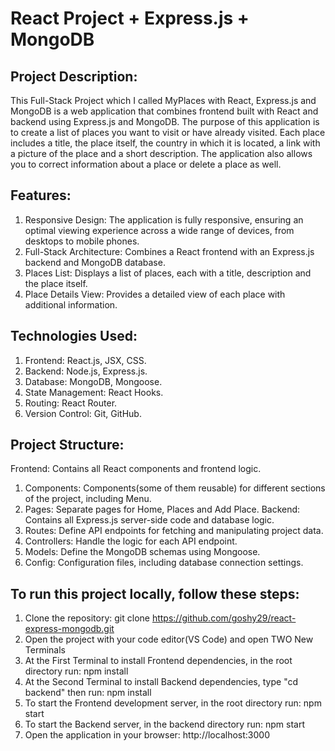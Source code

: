 # React Project + Express.js + MongoDB
## Project Description:
This Full-Stack Project which I called MyPlaces with React, Express.js and MongoDB is a web application that combines frontend built with React and backend using Express.js and MongoDB. Тhe purpose of this application is to create a list of places you want to visit or have already visited. Each place includes a title, the place itself, the country in which it is located, a link with a picture of the place and a short description. The application also allows you to correct information about a place or delete a place as well.

## Features:
1. Responsive Design: The application is fully responsive, ensuring an optimal viewing experience across a wide range of devices, from desktops to mobile phones.
2. Full-Stack Architecture: Combines a React frontend with an Express.js backend and MongoDB database. 
3. Places List: Displays a list of places, each with a title, description and the place itself.
4. Place Details View: Provides a detailed view of each place with additional information.

## Technologies Used:
1. Frontend: React.js, JSX, CSS.
2. Backend: Node.js, Express.js.
3. Database: MongoDB, Mongoose.
4. State Management: React Hooks.
5. Routing: React Router.
6. Version Control: Git, GitHub.

## Project Structure:
Frontend: Contains all React components and frontend logic.
 1. Components: Components(some of them reusable) for different sections of the project, including Menu.
 2. Pages: Separate pages for Home, Places and Add Place.
Backend: Contains all Express.js server-side code and database logic.
 1. Routes: Define API endpoints for fetching and manipulating project data.
 2. Controllers: Handle the logic for each API endpoint.
 3. Models: Define the MongoDB schemas using Mongoose.
 4. Config: Configuration files, including database connection settings.

## To run this project locally, follow these steps:
1. Clone the repository: git clone https://github.com/goshy29/react-express-mongodb.git
2. Open the project with your code editor(VS Code) and open TWO New Terminals
3. At the First Terminal to install Frontend dependencies, in the root directory run: npm install       
4. At the Second Terminal to install Backend dependencies, type "cd backend" then run: npm install   
5. To start the Frontend development server, in the root directory run: npm start    
6. To start the Backend server, in the backend directory run: npm start
7. Open the application in your browser: http://localhost:3000

